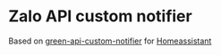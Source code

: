 # Zalo API custom notifier

Based on [green-api-custom-notifier](https://github.com/t0mer/green-api-custom-notifier) for [Homeassistant ](https://www.home-assistant.io/)
